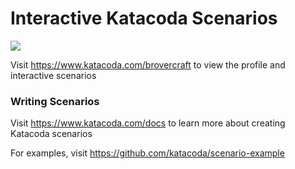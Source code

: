 # Interactive Katacoda Scenarios

[![](http://shields.katacoda.com/katacoda/brovercraft/count.svg)](https://www.katacoda.com/brovercraft "Get your profile on Katacoda.com")

Visit https://www.katacoda.com/brovercraft to view the profile and interactive scenarios

### Writing Scenarios
Visit https://www.katacoda.com/docs to learn more about creating Katacoda scenarios

For examples, visit https://github.com/katacoda/scenario-example
